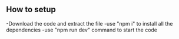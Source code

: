 ## How to setup
-Download the code and extract the file
-use "npm i" to install all the dependencies
-use "npm run dev" command to start the code 